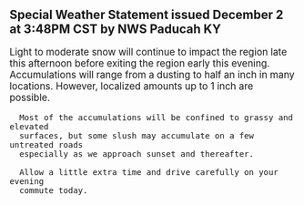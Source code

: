 <p>
   <h2>Special Weather Statement issued December 2 at 3:48PM CST by NWS Paducah KY</h2>
   <div style="font-size:120%">Light to moderate snow will continue to impact the region late
      this afternoon before exiting the region early this evening.
      Accumulations will range from a dusting to half an inch in many
      locations. However, localized amounts up to 1 inch are possible.
      
      Most of the accumulations will be confined to grassy and elevated
      surfaces, but some slush may accumulate on a few untreated roads
      especially as we approach sunset and thereafter.
      
      Allow a little extra time and drive carefully on your evening
      commute today.
   </div>
</p>